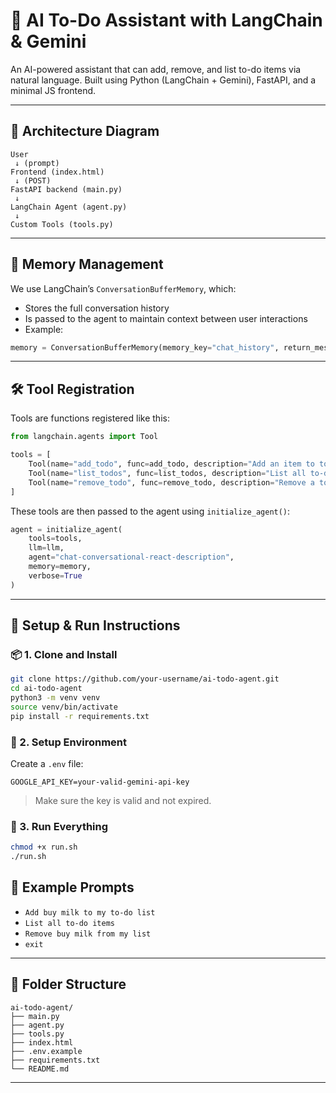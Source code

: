 # 🤖 AI To-Do Assistant with LangChain & Gemini

An AI-powered assistant that can add, remove, and list to-do items via natural language. Built using Python (LangChain + Gemini), FastAPI, and a minimal JS frontend.

---

## 🔧 Architecture Diagram

```text
User
 ↓ (prompt)
Frontend (index.html)
 ↓ (POST)
FastAPI backend (main.py)
 ↓
LangChain Agent (agent.py)
 ↓
Custom Tools (tools.py)
```

---

## 🧠 Memory Management

We use LangChain’s `ConversationBufferMemory`, which:

* Stores the full conversation history
* Is passed to the agent to maintain context between user interactions
* Example:

```python
memory = ConversationBufferMemory(memory_key="chat_history", return_messages=True)
```

---

## 🛠️ Tool Registration

Tools are functions registered like this:

```python
from langchain.agents import Tool

tools = [
    Tool(name="add_todo", func=add_todo, description="Add an item to to-do list"),
    Tool(name="list_todos", func=list_todos, description="List all to-do items"),
    Tool(name="remove_todo", func=remove_todo, description="Remove a to-do item"),
]
```

These tools are then passed to the agent using `initialize_agent()`:

```python
agent = initialize_agent(
    tools=tools,
    llm=llm,
    agent="chat-conversational-react-description",
    memory=memory,
    verbose=True
)
```

---

## 🚀 Setup & Run Instructions

### 📦 1. Clone and Install

```bash
git clone https://github.com/your-username/ai-todo-agent.git
cd ai-todo-agent
python3 -m venv venv
source venv/bin/activate
pip install -r requirements.txt
```

### 🔐 2. Setup Environment

Create a `.env` file:

```
GOOGLE_API_KEY=your-valid-gemini-api-key
```

> Make sure the key is valid and not expired.

### 🧠 3.  Run Everything

```bash
chmod +x run.sh
./run.sh

```

## 💬 Example Prompts

* `Add buy milk to my to-do list`
* `List all to-do items`
* `Remove buy milk from my list`
* `exit`

---

## 📁 Folder Structure

```
ai-todo-agent/
├── main.py
├── agent.py
├── tools.py
├── index.html
├── .env.example
├── requirements.txt
└── README.md
```

---

